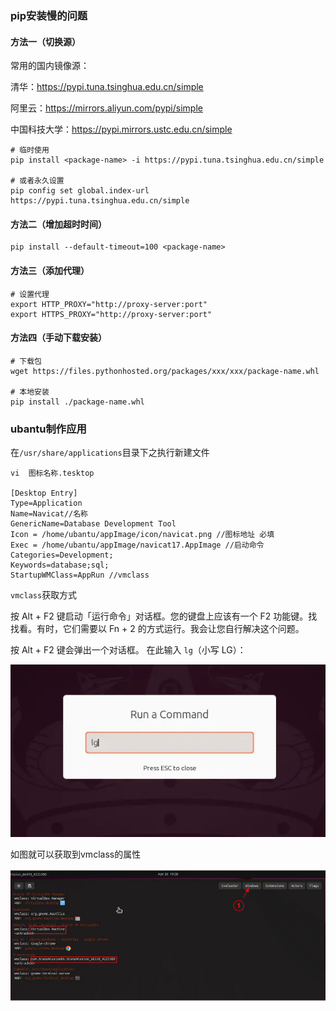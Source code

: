 ### pip安装慢的问题

#### 方法一（切换源）

常用的国内镜像源：

清华：https://pypi.tuna.tsinghua.edu.cn/simple

阿里云：https://mirrors.aliyun.com/pypi/simple

中国科技大学：https://pypi.mirrors.ustc.edu.cn/simple

```
# 临时使用
pip install <package-name> -i https://pypi.tuna.tsinghua.edu.cn/simple

# 或者永久设置
pip config set global.index-url https://pypi.tuna.tsinghua.edu.cn/simple

```

#### 方法二（增加超时时间）

```
pip install --default-timeout=100 <package-name>
```

#### 方法三（添加代理）

```
# 设置代理
export HTTP_PROXY="http://proxy-server:port"
export HTTPS_PROXY="http://proxy-server:port"
```

#### 方法四（手动下载安装）

```
# 下载包
wget https://files.pythonhosted.org/packages/xxx/xxx/package-name.whl

# 本地安装
pip install ./package-name.whl
```



### ubantu制作应用

在`/usr/share/applications`目录下之执行新建文件

```
vi  图标名称.tesktop

[Desktop Entry]
Type=Application
Name=Navicat//名称
GenericName=Database Development Tool
Icon = /home/ubantu/appImage/icon/navicat.png //图标地址 必填
Exec = /home/ubantu/appImage/navicat17.AppImage //启动命令
Categories=Development;
Keywords=database;sql;
StartupWMClass=AppRun //vmclass

```



`vmclass`获取方式

按 Alt + F2 键启动「运行命令」对话框。您的键盘上应该有一个 F2 功能键。找找看。有时，它们需要以 Fn + 2 的方式运行。我会让您自行解决这个问题。

按 Alt + F2 键会弹出一个对话框。 在此输入 `lg`（小写 LG）：

![image-20250213154338092](images/image-20250213154338092.png)

如图就可以获取到vmclass的属性

![image-20250213154604365](images/image-20250213154604365.png)





